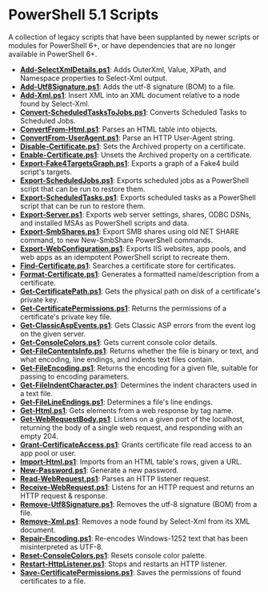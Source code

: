 PowerShell 5.1 Scripts
======================

A collection of legacy scripts that have been supplanted by newer scripts or modules for PowerShell 6+,
or have dependencies that are no longer available in PowerShell 6+.

- **[Add-SelectXmlDetails.ps1](Add-SelectXmlDetails.ps1)**: Adds OuterXml, Value, XPath, and Namespace properties to Select-Xml output.
- **[Add-Utf8Signature.ps1](Add-Utf8Signature.ps1)**: Adds the utf-8 signature (BOM) to a file.
- **[Add-Xml.ps1](Add-Xml.ps1)**: Insert XML into an XML document relative to a node found by Select-Xml.
- **[Convert-ScheduledTasksToJobs.ps1](Convert-ScheduledTasksToJobs.ps1)**: Converts Scheduled Tasks to Scheduled Jobs.
- **[ConvertFrom-Html.ps1](ConvertFrom-Html.ps1)**: Parses an HTML table into objects.
- **[ConvertFrom-UserAgent.ps1](ConvertFrom-UserAgent.ps1)**: Parse an HTTP User-Agent string.
- **[Disable-Certificate.ps1](Disable-Certificate.ps1)**: Sets the Archived property on a certificate.
- **[Enable-Certificate.ps1](Enable-Certificate.ps1)**: Unsets the Archived property on a certificate.
- **[Export-Fake4TargetsGraph.ps1](Export-Fake4TargetsGraph.ps1)**: Exports a graph of a Fake4 build script's targets.
- **[Export-ScheduledJobs.ps1](Export-ScheduledJobs.ps1)**: Exports scheduled jobs as a PowerShell script that can be run to restore them.
- **[Export-ScheduledTasks.ps1](Export-ScheduledTasks.ps1)**: Exports scheduled tasks as a PowerShell script that can be run to restore them.
- **[Export-Server.ps1](Export-Server.ps1)**: Exports web server settings, shares, ODBC DSNs, and installed MSAs as PowerShell scripts and data.
- **[Export-SmbShares.ps1](Export-SmbShares.ps1)**: Export SMB shares using old NET SHARE command, to new New-SmbShare PowerShell commands.
- **[Export-WebConfiguration.ps1](Export-WebConfiguration.ps1)**: Exports IIS websites, app pools, and web apps as an idempotent PowerShell script to recreate them.
- **[Find-Certificate.ps1](Find-Certificate.ps1)**: Searches a certificate store for certificates.
- **[Format-Certificate.ps1](Format-Certificate.ps1)**: Generates a formatted name/description from a certificate.
- **[Get-CertificatePath.ps1](Get-CertificatePath.ps1)**: Gets the physical path on disk of a certificate's private key.
- **[Get-CertificatePermissions.ps1](Get-CertificatePermissions.ps1)**: Returns the permissions of a certificate's private key file.
- **[Get-ClassicAspEvents.ps1](Get-ClassicAspEvents.ps1)**: Gets Classic ASP errors from the event log on the given server.
- **[Get-ConsoleColors.ps1](Get-ConsoleColors.ps1)**: Gets current console color details.
- **[Get-FileContentsInfo.ps1](Get-FileContentsInfo.ps1)**: Returns whether the file is binary or text, and what encoding, line endings, and indents text files contain.
- **[Get-FileEncoding.ps1](Get-FileEncoding.ps1)**: Returns the encoding for a given file, suitable for passing to encoding parameters.
- **[Get-FileIndentCharacter.ps1](Get-FileIndentCharacter.ps1)**: Determines the indent characters used in a text file.
- **[Get-FileLineEndings.ps1](Get-FileLineEndings.ps1)**: Determines a file's line endings.
- **[Get-Html.ps1](Get-Html.ps1)**: Gets elements from a web response by tag name.
- **[Get-WebRequestBody.ps1](Get-WebRequestBody.ps1)**: Listens on a given port of the localhost, returning the body of a single web request, and responding with an empty 204.
- **[Grant-CertificateAccess.ps1](Grant-CertificateAccess.ps1)**: Grants certificate file read access to an app pool or user.
- **[Import-Html.ps1](Import-Html.ps1)**: Imports from an HTML table's rows, given a URL.
- **[New-Password.ps1](New-Password.ps1)**: Generate a new password.
- **[Read-WebRequest.ps1](Read-WebRequest.ps1)**: Parses an HTTP listener request.
- **[Receive-WebRequest.ps1](Receive-WebRequest.ps1)**: Listens for an HTTP request and returns an HTTP request & response.
- **[Remove-Utf8Signature.ps1](Remove-Utf8Signature.ps1)**: Removes the utf-8 signature (BOM) from a file.
- **[Remove-Xml.ps1](Remove-Xml.ps1)**: Removes a node found by Select-Xml from its XML document.
- **[Repair-Encoding.ps1](Repair-Encoding.ps1)**: Re-encodes Windows-1252 text that has been misinterpreted as UTF-8.
- **[Reset-ConsoleColors.ps1](Reset-ConsoleColors.ps1)**: Resets console color palette.
- **[Restart-HttpListener.ps1](Restart-HttpListener.ps1)**: Stops and restarts an HTTP listener.
- **[Save-CertificatePermissions.ps1](Save-CertificatePermissions.ps1)**: Saves the permissions of found certificates to a file.

<!-- generated 02/01/2023 21:06:01 -->
